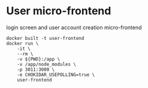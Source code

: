 # User micro-frontend
login screen and user account creation micro-frontend

```
docker built -t user-frontend
docker run \
    -it \
    --rm \
    -v ${PWD}:/app \
    -v /app/node_modules \
    -p 3011:3000 \
    -e CHOKIDAR_USEPOLLING=true \
    user-frontend

```

